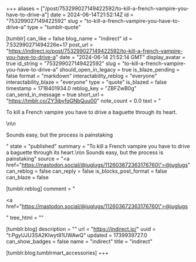 +++
aliases = ["/post/753299027149422592/to-kill-a-french-vampire-you-have-to-drive-a"]
date = 2024-06-14T21:52:14Z
id = "753299027149422592"
slug = "to-kill-a-french-vampire-you-have-to-drive-a"
type = "tumblr-quote"

[tumblr]
can_like = false
blog_name = "indirect"
id = 7.532990271494226e+17
post_url = "https://indirect.io/post/753299027149422592/to-kill-a-french-vampire-you-have-to-drive-a"
date = "2024-06-14 21:52:14 GMT"
display_avatar = true
id_string = "753299027149422592"
slug = "to-kill-a-french-vampire-you-have-to-drive-a"
should_open_in_legacy = true
is_blaze_pending = false
format = "markdown"
interactability_reblog = "everyone"
interactability_blaze = "everyone"
type = "quote"
is_blazed = false
timestamp = 1718401934.0
reblog_key = "ZBFZwB0g"
can_send_in_message = true
short_url = "https://tmblr.co/ZY3jbyfqGNbQuu00"
note_count = 0.0
text = "<p>To kill a French vampire you have to drive a baguette through its heart.</p>\n\n<p>Sounds easy, but the process is painstaking</p>"
state = "published"
summary = "To kill a French vampire you have to drive a baguette through its heart.\n\n Sounds easy, but the process is painstaking"
source = "<a href=\"https://mastodon.social/@juglugs/112603672363176760\">@juglugs</a>"
can_reblog = false
can_reply = false
is_blocks_post_format = false
can_blaze = false

[tumblr.reblog]
comment = "<p><a href=\"https://mastodon.social/@juglugs/112603672363176760\">@juglugs</a></p>"
tree_html = ""

[tumblr.blog]
description = ""
url = "https://indirect.io/"
uuid = "t:PgyUJU3SA2Klwyt81UWAwQ"
updated = 1739939727.0
can_show_badges = false
name = "indirect"
title = "indirect"

[tumblr.blog.tumblrmart_accessories]
+++
